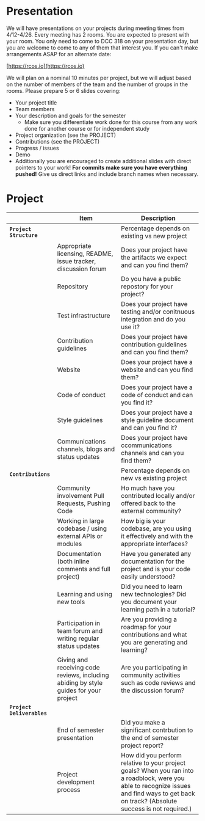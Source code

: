 # Presentation

We will have presentations on your projects during meeting times from 4/12-4/26. Every meeting has 2 rooms. You are expected to present with your room. You only need to come to DCC 318 on your presentation day, but you are welcome to come to any of them that interest you. If you can't make arrangements ASAP for an alternate date:

[https://rcos.io](https://rcos.io)

We will plan on a nominal 10 minutes per project, but we will adjust based on the number of members of the team and the number of groups in the rooms. Please prepare 5 or 6 slides covering:

* Your project title
* Team members
* Your description and goals for the semester
    * Make sure you differentiate work done for this course from any work done for another course or for independent study
* Project organization (see the PROJECT)
* Contributions (see the PROJECT)
* Progress / issues
* Demo
* Additionally you are encouraged to create additional slides with direct pointers to your work! **For commits make sure you have everything pushed!** Give us direct links and include branch names when necessary.

# Project
| | Item | Description |
| ------------- |-------------|-------------|
|**`Project Structure`**||Percentage depends on existing vs new project
||Appropriate licensing, README, issue tracker, discussion forum| Does your project have the artifacts we expect and can you find them?|
|| Repository| Do you have a public repostory for your project?|
||Test infrastructure| Does your project have testing and/or conitnuous integration and do you use it?|
||Contribution guidelines|Does your project have contribution guidelines and can you find them?|
||Website|Does your project have a website and can you find them?|
||Code of conduct|Does your project have a code of conduct and can you find it?|
|| Style guidelines|Does your project have a style guideline document and can you find it?|
|| Communications channels, blogs and status updates|Does your project have ccommunications channels and can you find them?|
|**`Contributions`**||Percentage depends on new vs existing project|
||Community involvement Pull Requests, Pushing Code| Ho much have you contributed locally and/or offered back to the external community?|
|| Working in large codebase / using external APIs or modules|How big is your codebase, are you using it effectively and with the appropriate interfaces?|
||Documentation (both inline comments and full project)|Have you generated any documentation for the project and is your code easily understood?|
||Learning and using new tools|Did you need to learn new technologies? Did you document your learning path in a tutorial?
||Participation in team forum and writing regular status updates| Are you providing a roadmap for your contributions and what you are generating and learning?
||Giving and receiving code reviews, including abiding by style guides for your project|Are you participating in community activities such as code reviews and the discussion forum?
|**`Project Deliverables`**||
||End of semester presentation | Did you make a significant contrbution to the end of semester project report?|
||Project development process|How did you perform relative to your project goals? When you ran into a roadblock, were you able to recognize issues and find ways to get back on track? (Absolute success is not required.)
